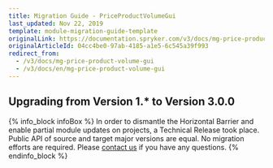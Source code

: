 ```yaml
---
title: Migration Guide - PriceProductVolumeGui
last_updated: Nov 22, 2019
template: module-migration-guide-template
originalLink: https://documentation.spryker.com/v3/docs/mg-price-product-volume-gui
originalArticleId: 04cc4be0-97ab-4185-a1e5-6c545a39f993
redirect_from:
  - /v3/docs/mg-price-product-volume-gui
  - /v3/docs/en/mg-price-product-volume-gui
---
```


## Upgrading from Version 1.* to Version 3.0.0
{% info_block infoBox %}
In order to dismantle the Horizontal Barrier and enable partial module updates on projects, a Technical Release took place. Public API of source and target major versions are equal. No migration efforts are required. Please [contact us](https://spryker.com/en/support/) if you have any questions.
{% endinfo_block %}
